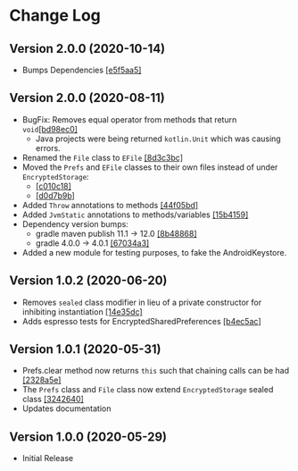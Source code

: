 # Change Log

## Version 2.0.0 (2020-10-14)
 - Bumps Dependencies [[e5f5aa5]](https://github.com/05nelsonm/encrypted-storage/commit/e5f5aa5095b900ae2557849b63a66c14a711879c)

## Version 2.0.0 (2020-08-11)

 - BugFix: Removes equal operator from methods that return `void`[[bd98ec0]](https://github.com/05nelsonm/encrypted-storage/commit/bd98ec07f71dbe9155ad85a281ed0d13a86d3d1a)
     - Java projects were being returned `kotlin.Unit` which was causing errors.
 - Renamed the `File` class to `EFile` [[8d3c3bc]](https://github.com/05nelsonm/encrypted-storage/commit/8d3c3bc05c7a383f3ce3f707e47d4e730e62b9a7)
 - Moved the `Prefs` and `EFile` classes to their own files instead of under `EncryptedStorage`:
     - [[c010c18]](https://github.com/05nelsonm/encrypted-storage/commit/c010c180276417ef3b189309f8e3df1abc96c114)
     - [[d0d7b9b]](https://github.com/05nelsonm/encrypted-storage/commit/d0d7b9be6759ddddaed8e01409fbb2b6feaaee13)
 - Added `Throw` annotations to methods [[44f05bd]](https://github.com/05nelsonm/encrypted-storage/commit/44f05bd8d288cba7612ca3607c3aa241c6e93115)
 - Added `JvmStatic` annotations to methods/variables [[15b4159]](https://github.com/05nelsonm/encrypted-storage/commit/15b41592c9168cb88964e1eea33df459b20369ec)
 - Dependency version bumps:
     - gradle maven publish 11.1 -> 12.0 [[8b48868]](https://github.com/05nelsonm/encrypted-storage/commit/8b4886821b36d18c6917c2e98860a707c07c7770)
     - gradle 4.0.0 -> 4.0.1 [[67034a3]](https://github.com/05nelsonm/encrypted-storage/commit/67034a3c3db0d97d5a00507a9ccd3a1c601b1791)
 - Added a new module for testing purposes, to fake the AndroidKeystore.

## Version 1.0.2 (2020-06-20)

 - Removes `sealed` class modifier in lieu of a private constructor for inhibiting instantiation [[14e35dc]](https://github.com/05nelsonm/encrypted-storage/commit/14e35dc1ed2043518606c8846540702e1c18a9dc)
 - Adds espresso tests for EncryptedSharedPreferences [[b4ec5ac]](https://github.com/05nelsonm/encrypted-storage/commit/b4ec5ac7db0d879215c476b4819249aa1f56cd7b)

## Version 1.0.1 (2020-05-31)

 - Prefs.clear method now returns `this` such that chaining calls can be had [[2328a5e]](https://github.com/05nelsonm/encrypted-storage/commit/2328a5eb1a83439c427bea771793f523ba31bda4)
 - The `Prefs` class and `File` class now extend `EncryptedStorage` sealed class [[3242640]](https://github.com/05nelsonm/encrypted-storage/commit/3242640b03bdf1ef9d69d1f37cc6991e1ee8233a)
 - Updates documentation

## Version 1.0.0 (2020-05-29)

 - Initial Release